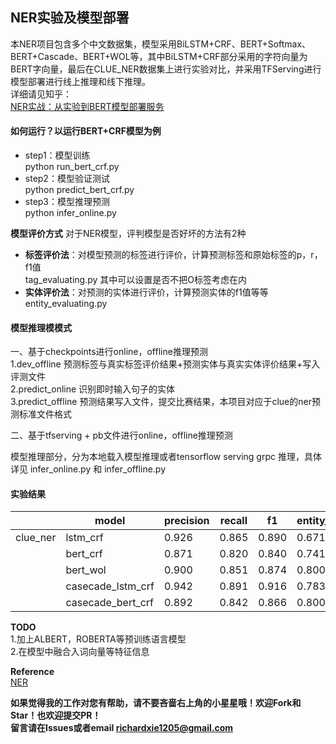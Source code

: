 ## NER实验及模型部署

本NER项目包含多个中文数据集，模型采用BiLSTM+CRF、BERT+Softmax、BERT+Cascade、BERT+WOL等，其中BiLSTM+CRF部分采用的字符向量为BERT字向量，最后在CLUE_NER数据集上进行实验对比，并采用TFServing进行模型部署进行线上推理和线下推理。  
详细请见知乎：  
[NER实战：从实验到BERT模型部署服务](https://zhuanlan.zhihu.com/p/378307648)

#### 如何运行？以运行BERT+CRF模型为例
- step1：模型训练  
python run_bert_crf.py 
- step2：模型验证测试  
python predict_bert_crf.py
- step3：模型推理预测  
python infer_online.py 
  
**模型评价方式**
对于NER模型，评判模型是否好坏的方法有2种
- **标签评价法**：对模型预测的标签进行评价，计算预测标签和原始标签的p，r，f1值  
tag_evaluating.py 其中可以设置是否不把O标签考虑在内  
- **实体评价法**：对预测的实体进行评价，计算预测实体的f1值等等    
entity_evaluating.py 

#### 模型推理模模式  
一、基于checkpoints进行online，offline推理预测  
1.dev_offline  预测标签与真实标签评价结果+预测实体与真实实体评价结果+写入评测文件  
2.predict_online  识别即时输入句子的实体  
3.predict_offline  预测结果写入文件，提交比赛结果，本项目对应于clue的ner预测标准文件格式  
  
二、基于tfserving + pb文件进行online，offline推理预测    

模型推理部分，分为本地载入模型推理或者tensorflow serving grpc 推理，具体详见 infer_online.py 和 infer_offline.py  
  

#### 实验结果    
|          | model             | precision | recall | f1    | entity_f1 | epoch | predict_time |
| -------- | ----------------- | --------- | ------ | ----- | --------- | ----- | ------------ |
| clue_ner | lstm_crf          | 0.926     | 0.865  | 0.890 | 0.671     | 20    |              |
|          | bert_crf          | 0.871     | 0.820  | 0.840 | 0.741     | 3     |              |
|          | bert_wol          | 0.900     | 0.851  | 0.874 | 0.800     | 3     |              |
|          | casecade_lstm_crf | 0.942     | 0.891  | 0.916 | 0.783     | 20    |              |
|          | casecade_bert_crf | 0.892     | 0.842  | 0.866 | 0.800     | 3     |              |


**TODO**  
1.加上ALBERT，ROBERTA等预训练语言模型  
2.在模型中融合入词向量等特征信息  

**Reference**  
[NER](https://github.com/wavewangyue/ner)

**如果觉得我的工作对您有帮助，请不要吝啬右上角的小星星哦！欢迎Fork和Star！也欢迎提交PR！**    
**留言请在Issues或者email  richardxie1205@gmail.com**
    


